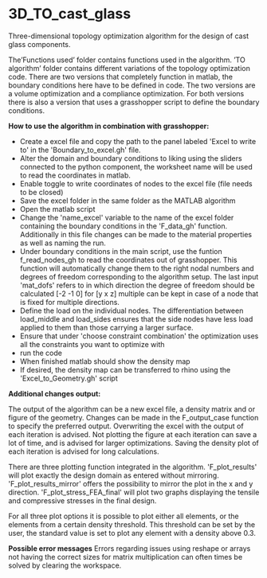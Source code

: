 # 3D_TO_cast_glass
Three-dimensional topology optimization algorithm for the design of cast glass components.

The’Functions used’ folder contains functions used in the algorithm. 
’TO algorithm’ folder contains different variations of the topology optimization code. 
There are two versions that completely function in matlab, the boundary conditions here have to be defined in code. 
The two versions are a volume optimization and a compliance optimization.
For both versions there is also a version that uses a grasshopper script to define the boundary conditions.

**How to use the algorithm in combination with grasshopper:** 

- Create a excel file and copy the path to the panel labeled 'Excel to write to' in the 'Boundary_to_excel.gh' file.
- Alter the domain and boundary conditions to liking using the sliders connected to the python component, the worksheet name will be used to read the coordinates in matlab.
- Enable toggle to write coordinates of nodes to the excel file (file needs to be closed)
- Save the excel folder in the same folder as the MATLAB algorithm
- Open the matlab script
- Change the 'name_excel' variable to the name of the excel folder containing the boundary conditions in the 'F_data_gh' function. Additionally in this file changes can be made to the material properties as well as naming the run.  
- Under boundary conditions in the main script, use the funtion f_read_nodes_gh to read the coordinates out of grasshopper. This function will automatically change them to the right nodal numbers and degrees of freedom corresponding to the algorithm setup. The last input 'mat_dofs' refers to in which direction the degree of freedom should be calculated [-2 -1 0] for [y x z] multiple can be kept in case of a node that is fixed for multiple directions.
- Define the load on the individual nodes. The differentiation between load_middle and load_sides ensures that the side nodes have less load applied to them than those carrying a larger surface. 
- Ensure that under 'choose constraint combination' the optimization uses all the constraints you want to optimize with
- run the code
- When finished matlab should show the density map
- If desired, the density map can be transferred to rhino using the 'Excel_to_Geometry.gh' script

**Additional changes output:**

The output of the algorithm can be a new excel file, a density matrix and or figure of the geometry. Changes can be made in the F_output_case function to specify the preferred output. Overwriting the excel with the output of each iteration is advised. Not plotting the figure at each iteration can save a lot of time, and is advised for larger optimizations. Saving the density plot of each iteration is advised for long calculations.

There are three plotting function integrated in the algorithm. 'F\_plot\_results' will plot exactly the design domain as entered without mirroring. 'F_plot_results_mirror' offers the possibility to mirror the plot in the x and y direction. 'F_plot_stress\_FEA_final' will plot two graphs displaying the tensile and compressive stresses in the final design. 

For all three plot options it is possible to plot either all elements, or the elements from a certain density threshold. This threshold can be set by the user, the standard value is set to plot any element with a density above 0.3. 

**Possible error messages**
Errors regarding issues using reshape or arrays not having the correct sizes for matrix multiplication can often times be solved by clearing the workspace. 
